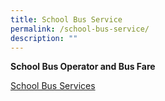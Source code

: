 ```yaml
---
title: School Bus Service
permalink: /school-bus-service/
description: ""
---
```

**School Bus Operator and Bus Fare**

[School Bus Services](/files/scgps-school-bus-services.pdf)
